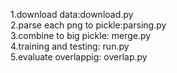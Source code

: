 1.download data:download.py <br />
2.parse each png to pickle:parsing.py <br />
3.combine to big pickle: merge.py <br />
4.training and testing: run.py <br />
5.evaluate overlappig: overlap.py <br />
